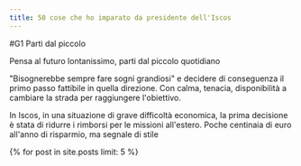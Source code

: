 ```yaml
---
title: 50 cose che ho imparato da presidente dell'Iscos
---
```


#G1 Parti dal piccolo

Pensa al futuro lontanissimo, parti dal piccolo quotidiano

"Bisognerebbe sempre fare sogni grandiosi" e decidere di conseguenza il primo passo fattibile in quella direzione. Con calma, tenacia, disponibilità a cambiare la strada per raggiungere l'obiettivo.

In Iscos, in una situazione di grave difficoltà economica, la prima decisione è stata di ridurre i rimborsi per le missioni all'estero. Poche centinaia di euro all'anno di risparmio, ma segnale di stile

<footer>
{% for post in site.posts limit: 5 %}
